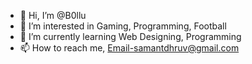 - 👋 Hi, I’m @B0llu
- 👀 I’m interested in Gaming, Programming, Football
- 🌱 I’m currently learning Web Designing, Programming
- 📫 How to reach me, Email-samantdhruv@gmail.com
